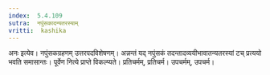 ```yaml
---
index:  5.4.109
sutra:  नपुंसकादन्यतरस्याम्
vritti:  kashika 
---
```


अनः इत्येव। नपुंसकग्रहणम् उत्तरपदविशेषणम्। अन्नन्तं यद् नपुंसकं तदन्तादव्ययीभावातन्यतरस्यां टच् प्रत्ययो भवति समासान्तः। पूर्वेण नित्ये प्राप्ते विकल्प्यते। प्रतिचर्मम्, प्रतिचर्म। उपचर्मम्, उपचर्म।

